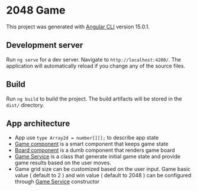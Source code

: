 # 2048 Game

This project was generated with [Angular CLI](https://github.com/angular/angular-cli) version 15.0.1.

## Development server

Run `ng serve` for a dev server. Navigate to `http://localhost:4200/`. The application will automatically reload if you change any of the source files.

## Build

Run `ng build` to build the project. The build artifacts will be stored in the `dist/` directory.


## App architecture

* App use `type Array2d = number[][];` to describe app state
* [Game component](src/app/game/game.component.ts) is a smart component that keeps game state
* [Board component](src/app/board/board.component.ts) is a dumb component that renders game board
* [Game Service](src/app/services/game.service.ts) is a class that generate initial game state and provide game results based on the user moves.
* Game grid size can be customized based on the user input. Game basic value ( default to 2 ) and win value ( default to 2048 ) can be configured through [Game Service](src/app/services/game.service.ts) constructor